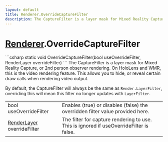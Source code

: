 ```yaml
---
layout: default
title: Renderer.OverrideCaptureFilter
description: The CaptureFilter is a layer mask for Mixed Reality Capture, or 2nd person observer rendering. On HoloLens and WMR, this is the video rendering feature. This allows you to hide, or reveal certain draw calls when rendering video output.  By default, the CaptureFilter will always be the same as Render.LayerFilter, overriding this will mean this filter no longer updates with LayerFilter.
---
```

# [Renderer]({{site.url}}/Pages/Reference/Renderer.html).OverrideCaptureFilter

<div class='signature' markdown='1'>
```csharp
static void OverrideCaptureFilter(bool useOverrideFilter, RenderLayer overrideFilter)
```
The CaptureFilter is a layer mask for Mixed Reality
Capture, or 2nd person observer rendering. On HoloLens and WMR,
this is the video rendering feature. This allows you to hide, or
reveal certain draw calls when rendering video output.

By default, the CaptureFilter will always be the same as
`Render.LayerFilter`, overriding this will mean this filter no
longer updates with `LayerFilter`.
</div>

|  |  |
|--|--|
|bool useOverrideFilter|Enables (true) or disables (false)             the overridden filter value provided here.|
|[RenderLayer]({{site.url}}/Pages/Reference/RenderLayer.html) overrideFilter|The filter for capture rendering to             use. This is ignored if useOverrideFilter is false.|




